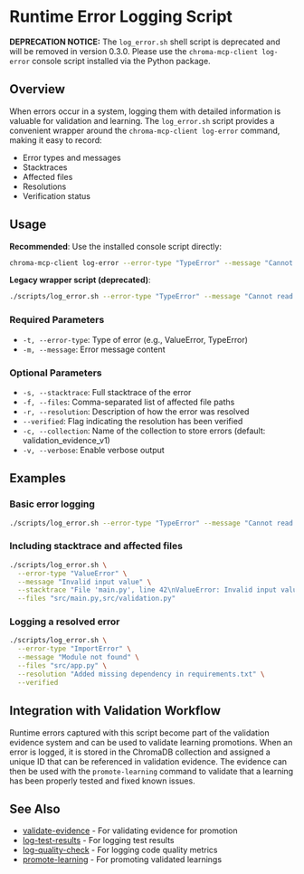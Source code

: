 # Runtime Error Logging Script

**DEPRECATION NOTICE:** The `log_error.sh` shell script is deprecated and will be removed in version 0.3.0. Please use the `chroma-mcp-client log-error` console script installed via the Python package.

## Overview

When errors occur in a system, logging them with detailed information is valuable for validation and learning. The `log_error.sh` script provides a convenient wrapper around the `chroma-mcp-client log-error` command, making it easy to record:

- Error types and messages
- Stacktraces
- Affected files
- Resolutions
- Verification status

## Usage

**Recommended**: Use the installed console script directly:

```bash
chroma-mcp-client log-error --error-type "TypeError" --message "Cannot read property of undefined"
```

**Legacy wrapper script (deprecated)**:

```bash
./scripts/log_error.sh --error-type "TypeError" --message "Cannot read property of undefined"
```

### Required Parameters

- `-t, --error-type`: Type of error (e.g., ValueError, TypeError)
- `-m, --message`: Error message content

### Optional Parameters

- `-s, --stacktrace`: Full stacktrace of the error
- `-f, --files`: Comma-separated list of affected file paths
- `-r, --resolution`: Description of how the error was resolved
- `--verified`: Flag indicating the resolution has been verified
- `-c, --collection`: Name of the collection to store errors (default: validation_evidence_v1)
- `-v, --verbose`: Enable verbose output

## Examples

### Basic error logging

```bash
./scripts/log_error.sh --error-type "TypeError" --message "Cannot read property of undefined"
```

### Including stacktrace and affected files

```bash
./scripts/log_error.sh \
  --error-type "ValueError" \
  --message "Invalid input value" \
  --stacktrace "File 'main.py', line 42\nValueError: Invalid input value" \
  --files "src/main.py,src/validation.py"
```

### Logging a resolved error

```bash
./scripts/log_error.sh \
  --error-type "ImportError" \
  --message "Module not found" \
  --files "src/app.py" \
  --resolution "Added missing dependency in requirements.txt" \
  --verified
```

## Integration with Validation Workflow

Runtime errors captured with this script become part of the validation evidence system and can be used to validate learning promotions. When an error is logged, it is stored in the ChromaDB collection and assigned a unique ID that can be referenced in validation evidence. The evidence can then be used with the `promote-learning` command to validate that a learning has been properly tested and fixed known issues.

## See Also

- [validate-evidence](validate-evidence.md) - For validating evidence for promotion
- [log-test-results](log-test-results.md) - For logging test results
- [log-quality-check](log-quality-check.md) - For logging code quality metrics
- [promote-learning](promote-learning.md) - For promoting validated learnings
